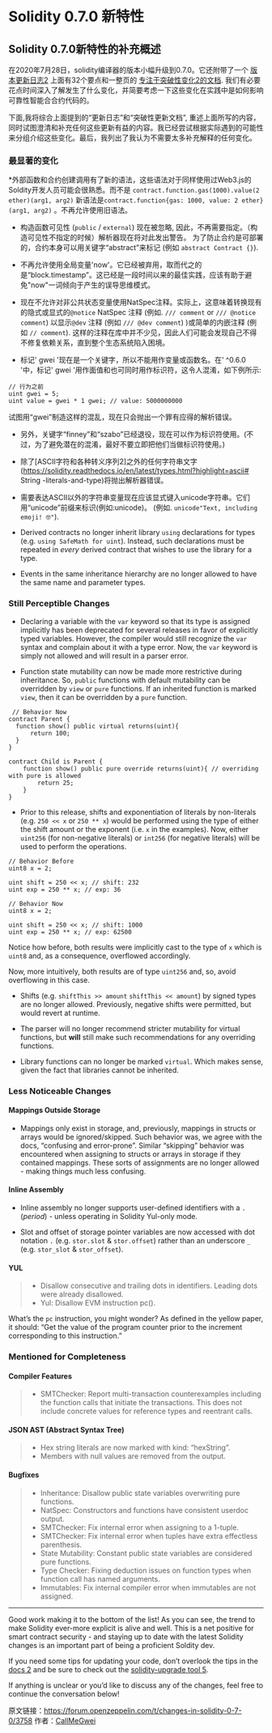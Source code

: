 # Solidity 0.7.0 新特性



##  Solidity 0.7.0新特性的补充概述

在2020年7月28日，solidity编译器的版本小幅升级到0.7.0。它还附带了一个 [版本更新日志2](https://github.com/ethereum/solidity/releases/tag/v0.7.0) 上面有32个要点和一整页的 [专注于突破性变化2的文档](https://solidity.readthedocs.io/en/latest/070-breaking-changes.html). 我们有必要花点时间深入了解发生了什么变化，并简要考虑一下这些变化在实践中是如何影响可靠性智能合合约代码的。

下面,我将综合上面提到的“更新日志”和“突破性更新文档”, 重述上面所写的内容，同时试图澄清和补充任何这些更新有益的内容。我已经尝试根据实际遇到的可能性来分组介绍这些变化。最后，我列出了我认为不需要太多补充解释的任何变化。

### 最显著的变化

*外部函数和合约创建调用有了新的语法，这些语法对于同样使用过Web3.js的Soldity开发人员可能会很熟悉。而不是
`contract.function.gas(1000).value(2 ether)(arg1, arg2)`  新语法是`contract.function{gas: 1000, value: 2 ether}(arg1, arg2)` 。不再允许使用旧语法。

* 构造函数可见性 (`public` / `external`) 现在被忽略, 因此，不再需要指定。（构造可见性不指定的时候）解析器现在将对此发出警告。 为了防止合约是可部署的，合约本身可以用关键字“abstract”来标记 (例如 `abstract Contract {}`).

* 不再允许使用全局变量'now'。它已经被弃用，取而代之的是“block.timestamp”。这已经是一段时间以来的最佳实践，应该有助于避免"now"一词倾向于产生的误导思维模式。

* 现在不允许对非公共状态变量使用NatSpec注释。实际上，这意味着转换现有的隐式或显式的`@notice` NatSpec 注释 (例如. `/// comment` or `/// @notice comment`) 以显示`@dev` 注释 (例如 `/// @dev comment`) )或简单的内嵌注释 (例如 `// comment`). 这样的注释在库中并不少见，因此人们可能会发现自己不得不修复依赖关系，直到整个生态系统陷入困境。

* 标记' gwei '现在是一个关键字，所以不能用作变量或函数名。在' ^0.6.0 '中，标记' gwei '用作面值和也可同时用作标识符，这令人混淆，如下例所示:

```
// 行为之前
uint gwei = 5;
uint value = gwei * 1 gwei; // value: 5000000000
```

  试图用“gwei”制造这样的混乱，现在只会抛出一个罪有应得的解析错误。

* 另外，关键字“finney”和“szabo”已经退役，现在可以作为标识符使用。(不过，为了避免潜在的混淆，最好不要立即把他们当做标识符使用。)
* 除了[ASCII字符和各种转义序列2]之外的任何字符串文字(https://solidity.readthedocs.io/en/latest/types.html?highlight=ascii# String -literals-and-type)将抛出解析器错误。



* 需要表达ASCII以外的字符串变量现在应该显式键入unicode字符串。它们用“unicode”前缀来标识(例如:unicode)。 (例如. `unicode"Text, including emoji! 🤓"`).

* Derived contracts no longer inherit library `using` declarations for types (e.g. `using SafeMath for uint`). Instead, such declarations must be repeated in *every* derived contract that wishes to use the library for a type.

* Events in the same inheritance hierarchy are no longer allowed to have the same name and parameter types.

### Still Perceptible Changes

* Declaring a variable with the `var` keyword so that its type is assigned implicitly has been deprecated for several releases in favor of explicitly typed variables. However, the compiler would still recognize the `var` syntax and complain about it with a type error. Now, the `var` keyword is simply not allowed and will result in a parser error.

* Function state mutability can now be made more restrictive during inheritance. So, `public` functions with default mutability can be overridden by `view` or `pure` functions. If an inherited function is marked `view`, then it can be overridden by a `pure` function.

```
 // Behavior Now
contract Parent {
  function show() public virtual returns(uint){
      return 100;
  }
}

contract Child is Parent {
    function show() public pure override returns(uint){ // overriding with pure is allowed
        return 25;
    }
}
```

* Prior to this release, shifts and exponentiation of literals by non-literals (e.g. `250 << x` or `250 ** x`) would be performed using the type of either the shift amount or the exponent (i.e. `x` in the examples). Now, either `uint256` (for non-negative literals) or `int256` (for negative literals) will be used to perform the operations.

```
// Behavior Before
uint8 x = 2;

uint shift = 250 << x; // shift: 232
uint exp = 250 ** x; // exp: 36
```

```
// Behavior Now
uint8 x = 2;

uint shift = 250 << x; // shift: 1000
uint exp = 250 ** x; // exp: 62500
```

Notice how before, both results were implicitly cast to the type of `x` which is `uint8` and, as a consequence, overflowed accordingly.

Now, more intuitively, both results are of type `uint256` and, so, avoid overflowing in this case.

* Shifts (e.g. `shiftThis >> amount` `shiftThis << amount`) by signed types are no longer allowed. Previously, negative shifts were permitted, but would revert at runtime.

* The parser will no longer recommend stricter mutability for virtual functions, but **will** still make such recommendations for any overriding functions.

* Library functions can no longer be marked `virtual`. Which makes sense, given the fact that libraries cannot be inherited.

### Less Noticeable Changes

#### Mappings Outside Storage

* Mappings only exist in storage, and, previously, mappings in structs or arrays would be ignored/skipped. Such behavior was, we agree with the docs, “confusing and error-prone”. Similar “skipping” behavior was encountered when assigning to structs or arrays in storage if they contained mappings. These sorts of assignments are no longer allowed - making things much less confusing.

#### Inline Assembly

* Inline assembly no longer supports user-defined identifiers with a `.` (*period*) - unless operating in Solidity Yul-only mode.

* Slot and offset of storage pointer variables are now accessed with dot notation `.` (e.g. `stor.slot` & `stor.offset`) rather than an underscore `_` (e.g. `stor_slot` & `stor_offset`).

#### YUL

> * Disallow consecutive and trailing dots in identifiers. Leading dots were already disallowed.
> * Yul: Disallow EVM instruction pc().

What’s the `pc` instruction, you might wonder? As defined in the yellow paper, it should: “Get the value of the program counter prior to the increment corresponding to this instruction.”

### Mentioned for Completeness

#### Compiler Features

> * SMTChecker: Report multi-transaction counterexamples including the function calls that initiate the transactions. This does not include concrete values for reference types and reentrant calls.

#### JSON AST (Abstract Syntax Tree)

> * Hex string literals are now marked with kind: “hexString”.
> * Members with null values are removed from the output.

#### Bugfixes

> * Inheritance: Disallow public state variables overwriting pure functions.
> * NatSpec: Constructors and functions have consistent userdoc output.
> * SMTChecker: Fix internal error when assigning to a 1-tuple.
> * SMTChecker: Fix internal error when tuples have extra effectless parenthesis.
> * State Mutability: Constant public state variables are considered pure functions.
> * Type Checker: Fixing deduction issues on function types when function call has named arguments.
> * Immutables: Fix internal compiler error when immutables are not assigned.

* * *

Good work making it to the bottom of the list! As you can see, the trend to make Solidity ever-more explicit is alive and well. This is a net positive for smart contract security - and staying up to date with the latest Solidity changes is an important part of being a proficient Soldity dev.

If you need some tips for updating your code, don’t overlook the tips in the [docs 2](https://solidity.readthedocs.io/en/latest/070-breaking-changes.html?highlight=shift#how-to-update-your-code) and be sure to check out the [solidity-upgrade tool 5](https://solidity.readthedocs.io/en/latest/using-the-compiler.html#solidity-upgrade).

If anything is unclear or you’d like to discuss any of the changes, feel free to continue the conversation below!

原文链接：https://forum.openzeppelin.com/t/changes-in-solidity-0-7-0/3758
作者：[CallMeGwei](https://forum.openzeppelin.com/u/CallMeGwei)